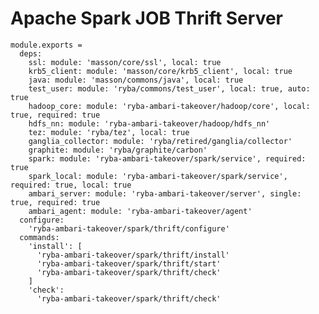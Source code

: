 
# Apache Spark JOB Thrift Server

    module.exports =
      deps:
        ssl: module: 'masson/core/ssl', local: true
        krb5_client: module: 'masson/core/krb5_client', local: true
        java: module: 'masson/commons/java', local: true
        test_user: module: 'ryba/commons/test_user', local: true, auto: true
        hadoop_core: module: 'ryba-ambari-takeover/hadoop/core', local: true, required: true
        hdfs_nn: module: 'ryba-ambari-takeover/hadoop/hdfs_nn'
        tez: module: 'ryba/tez', local: true
        ganglia_collector: module: 'ryba/retired/ganglia/collector'
        graphite: module: 'ryba/graphite/carbon'
        spark: module: 'ryba-ambari-takeover/spark/service', required: true
        spark_local: module: 'ryba-ambari-takeover/spark/service', required: true, local: true
        ambari_server: module: 'ryba-ambari-takeover/server', single: true, required: true
        ambari_agent: module: 'ryba-ambari-takeover/agent'
      configure:
        'ryba-ambari-takeover/spark/thrift/configure'
      commands:
        'install': [
          'ryba-ambari-takeover/spark/thrift/install'
          'ryba-ambari-takeover/spark/thrift/start'
          'ryba-ambari-takeover/spark/thrift/check'
        ]
        'check':
          'ryba-ambari-takeover/spark/thrift/check'

[tips]: https://www.altiscale.com/hadoop-blog/spark-on-hadoop/
